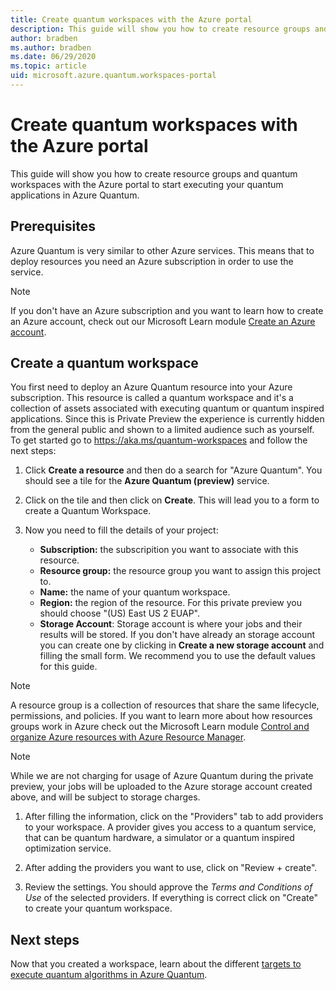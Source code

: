 ```yaml
---
title: Create quantum workspaces with the Azure portal
description: This guide will show you how to create resource groups and quantum workspaces with the Azure portal to start executing your quantum applications in Azure Quantum.
author: bradben
ms.author: bradben
ms.date: 06/29/2020
ms.topic: article
uid: microsoft.azure.quantum.workspaces-portal
---
```


# Create quantum workspaces with the Azure portal

This guide will show you how to create resource groups and quantum workspaces
with the Azure portal to start executing your quantum applications in Azure
Quantum.

## Prerequisites

Azure Quantum is very similar to other Azure services. This means that to deploy
resources you need an Azure subscription in order to use the service. 

> [!NOTE]
> If you don't have an Azure subscription and you want to learn how to
> create an Azure account, check out our Microsoft Learn module [Create an Azure
> account](https://docs.microsoft.com/learn/modules/create-an-azure-account/).

## Create a quantum workspace

You first need to deploy an Azure Quantum resource into your Azure subscription.
This resource is called a quantum workspace and it's a collection of assets
associated with executing quantum or quantum inspired applications. Since this
is Private Preview the experience is currently hidden from the general public
and shown to a limited audience such as yourself. To get started go to
https://aka.ms/quantum-workspaces and follow the next steps:

1. Click **Create a resource** and then do a search for "Azure Quantum". You
   should see a tile for the **Azure Quantum (preview)** service.



1. Click on the tile and then click on **Create**. This will lead you to a form
   to create a Quantum Workspace.

1. Now you need to fill the details of your project:
   - **Subscription:** the subscripition you want to associate with this
     resource. 
   - **Resource group:** the resource group you want to assign this project to.
   - **Name:** the name of your quantum workspace.
   - **Region:** the region of the resource. For this private preview you should
     choose "(US) East US 2 EUAP".
   - **Storage Account**: Storage account is where your jobs and their results
     will be stored. If you don't have already an storage account you can create
     one by clicking in **Create a new storage account** and filling the small
     form. We recommend you to use the default values for this guide.

> [!NOTE] 
> A resource group is a collection of resources that share the same
> lifecycle, permissions, and policies. If you want to learn more about how
> resources groups work in Azure check out the Microsoft Learn module [Control
> and organize Azure resources with Azure Resource
> Manager](https://docs.microsoft.com/learn/modules/control-and-organize-with-azure-resource-manager/).

> [!NOTE] 
> While we are not charging for usage of Azure Quantum during the private
> preview, your jobs will be uploaded to the Azure storage account created above,
> and will be subject to storage charges.

1. After filling the information, click on the "Providers" tab to add providers
   to your workspace. A provider gives you access to a quantum service, that can
   be quantum hardware, a simulator or a quantum inspired optimization service.


1. After adding the providers you want to use, click on "Review + create".

1. Review the settings. You should approve the *Terms and Conditions of Use* of
   the selected providers. If everything is correct click on "Create" to create
   your quantum workspace.



## Next steps

Now that you created a workspace, learn about the different [targets to execute
quantum algorithms in Azure
Quantum](xref:microsoft.azure.quantum.concepts.targets).
